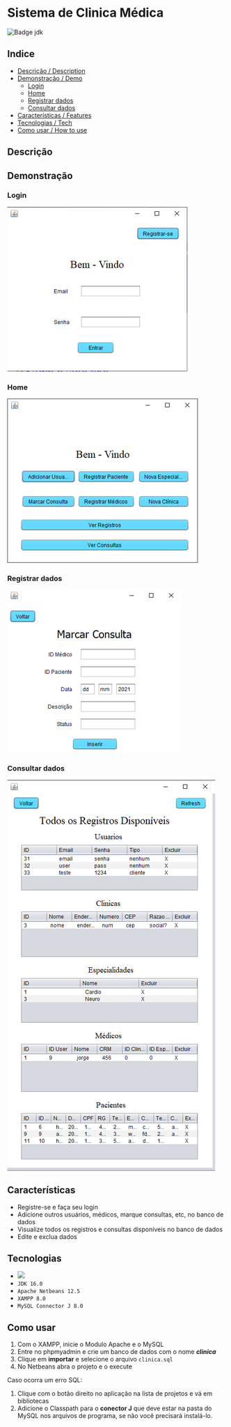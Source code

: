 # Sistema de Clinica Médica
![Badge jdk](https://img.shields.io/badge/jdk-16.0-orange)

## Indice
* [Descrição / Description](#descrição)
* [Demonstração / Demo](#demonstração)
    * [Login](#login)
    * [Home](#Home)
    * [Registrar dados](#Registrar)
    * [Consultar dados](#Consultar)
* [Características / Features](#características)
* [Tecnologias / Tech](#tecnologias)
* [Como usar / How to use](#Como-usar)

## Descrição


## Demonstração

### Login

![Tela a mensagem 'Bem-vindo', campos para email e senha, e botões para 'entrar' ou 'registrar-se'.](/demo/login.png)

### Home

![Tela a mensagem 'Bem-vindo' e botões para adicionar usuário, registrar paciente, registrar médicos, adicionar nova especialidade, nova clinica, marcar consulta, ver registro e ver consultas.](/demo/home.png)

### Registrar dados

![Tela a mensagem 'Marcar Consulta', campos para escrever o ID do médico, ID do paciente, data, descrição e status, e um botão para inserir.](/demo/registrar-dados.png)

### Consultar dados

![Tela a mensagem 'Todos os Registros Disponíveis', acima um botão para voltar e outro para reiniciar, abaixo tabelas de informações dos usuários, clinicas, especialidades, médicos e pacientes](/demo/consultar-dados.png)

## Características

- Registre-se e faça seu login
- Adicione outros usuários, médicos, marque consultas, etc, no banco de dados
- Visualize todos os registros e consultas disponíveis no banco de dados
- Edite e exclua dados


## Tecnologias

- <img src="https://cdn.jsdelivr.net/gh/devicons/devicon/icons/java/java-original.svg"  width="25px" height="auto" />
- `JDK 16.0`
- `Apache Netbeans 12.5`
- `XAMPP 8.0`
- `MySQL Connector J 8.0`


## Como usar

1. Com o XAMPP, inicie o Modulo Apache e o MySQL
2. Entre no phpmyadmin e crie um banco de dados com o nome _**clinica**_
3. Clique em **importar** e selecione o arquivo `clinica.sql`
4. No Netbeans abra o projeto e o execute

Caso ocorra um erro SQL:

1. Clique com o botão direito no aplicação na lista de projetos e vá em bibliotecas
2. Adicione o Classpath para o **conector J** que deve estar na pasta do MySQL nos arquivos de programa, se não você precisará instalá-lo.
